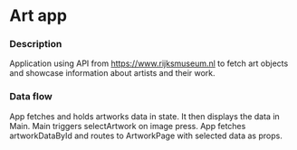 # Art app

### Description

Application using API from https://www.rijksmuseum.nl to fetch art objects and showcase information about artists and their work.

### Data flow

App fetches and holds artworks data in state. It then displays the data in Main.
Main triggers selectArtwork on image press.
App fetches artworkDataById and routes to ArtworkPage with selected data as props.
